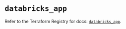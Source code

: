 # `databricks_app`

Refer to the Terraform Registry for docs: [`databricks_app`](https://registry.terraform.io/providers/databricks/databricks/1.77.0/docs/resources/app).
